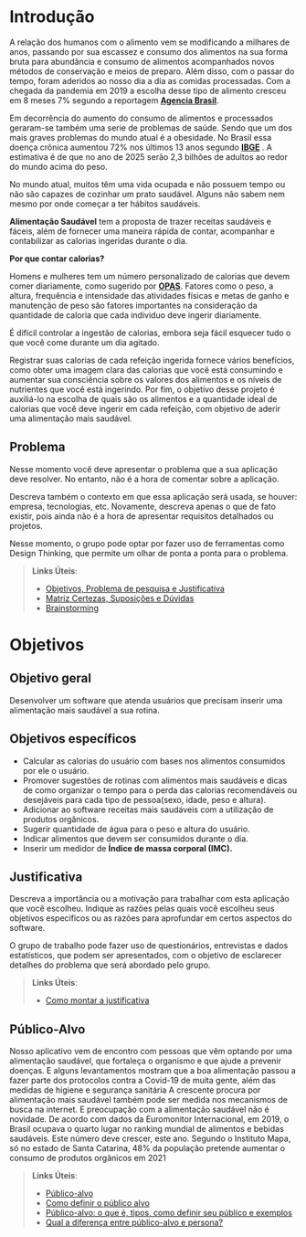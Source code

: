 # Introdução

A relação dos humanos com o alimento vem se modificando a milhares de anos, passando por sua escassez e consumo dos alimentos na sua forma bruta para abundância e consumo de alimentos acompanhados novos métodos de conservação e meios de preparo. Além disso, com o passar do tempo, foram aderidos ao nosso dia a dia as comidas processadas. Com a chegada da pandemia em 2019 a escolha desse tipo de alimento cresceu em 8 meses 7% segundo a reportagem **[Agencia Brasil](https://agenciabrasil.ebc.com.br/saude/noticia/2020-11/consumo-de-alimentos-ultraprocessados-cresce-na-pandemia)**.

Em decorrência do aumento do consumo de alimentos e processados geraram-se também uma serie de problemas de saúde. Sendo que um dos mais graves problemas do mundo atual é a  obesidade. No Brasil essa doença crônica aumentou 72% nos últimos 13 anos segundo **[IBGE](https://abeso.org.br/obesidade-e-sindrome-metabolica/mapa-da-obesidade/)** . A estimativa é de que no ano de 2025 serão 2,3 bilhões de adultos ao redor do mundo acima do peso. 

No mundo atual, muitos têm uma vida ocupada e não possuem tempo ou não são capazes de cozinhar um prato saudável. Alguns não sabem nem mesmo por onde começar a ter hábitos saudáveis. 

 **Alimentação Saudável** tem a proposta de trazer receitas saudáveis e fáceis, além de fornecer uma maneira rápida de contar, acompanhar e contabilizar as calorias ingeridas durante o dia.

**Por que contar calorias?**

Homens e mulheres tem um número personalizado de calorias que devem comer diariamente, como sugerido por **[OPAS](https://www.paho.org/pt/topicos/alimentacao-saudavel)**. Fatores como o peso, a altura, frequência e intensidade das atividades físicas e metas de ganho e manutenção de peso são fatores  importantes na consideração da quantidade de caloria que cada individuo deve ingerir diariamente. 

É difícil controlar a ingestão de calorias, embora seja fácil esquecer tudo o que você come durante um dia agitado.

Registrar suas calorias de cada refeição ingerida fornece vários benefícios, como obter uma imagem clara das calorias que você está consumindo e aumentar sua consciência sobre os valores dos alimentos e os níveis de nutrientes que você está ingerindo. Por fim, o objetivo desse projeto é auxiliá-lo na escolha de quais são os alimentos e a quantidade ideal de calorias que você deve ingerir em cada refeição, com objetivo de aderir uma alimentação mais saudável.


## Problema

Nesse momento você deve apresentar o problema que a sua aplicação deve  resolver. No entanto, não é a hora de comentar sobre a aplicação.

Descreva também o contexto em que essa aplicação será usada, se  houver: empresa, tecnologias, etc. Novamente, descreva apenas o que de  fato existir, pois ainda não é a hora de apresentar requisitos  detalhados ou projetos.

Nesse momento, o grupo pode optar por fazer uso  de ferramentas como Design Thinking, que permite um olhar de ponta a ponta para o problema.

> **Links Úteis**:
> - [Objetivos, Problema de pesquisa e Justificativa](https://medium.com/@versioparole/objetivos-problema-de-pesquisa-e-justificativa-c98c8233b9c3)
> - [Matriz Certezas, Suposições e Dúvidas](https://medium.com/educa%C3%A7%C3%A3o-fora-da-caixa/matriz-certezas-suposi%C3%A7%C3%B5es-e-d%C3%BAvidas-fa2263633655)
> - [Brainstorming](https://www.euax.com.br/2018/09/brainstorming/)

# Objetivos

## Objetivo geral

Desenvolver um software que atenda usuários que precisam inserir uma alimentação mais saudável a sua rotina.

## Objetivos específicos

-   Calcular as calorias do usuário com bases nos alimentos consumidos por ele o usuário.
-   Promover sugestões de rotinas com alimentos mais saudáveis e dicas de como organizar o tempo para o perda das calorias recomendáveis ou desejáveis para cada tipo de pessoa(sexo, idade, peso e altura).
-   Adicionar ao software receitas mais saudáveis com a utilização de produtos orgânicos.
-   Sugerir quantidade de água para o peso e altura do usuário.
-   Indicar alimentos que devem ser consumidos durante o dia.
-   Inserir um medidor de **Índice de massa corporal (IMC).**

## Justificativa

Descreva a importância ou a motivação para trabalhar com esta aplicação que você escolheu. Indique as razões pelas quais você escolheu seus objetivos específicos ou as razões para aprofundar em certos aspectos do software.

O grupo de trabalho pode fazer uso de questionários, entrevistas e dados estatísticos, que podem ser apresentados, com o objetivo de esclarecer detalhes do problema que será abordado pelo grupo.

> **Links Úteis**:
> - [Como montar a justificativa](https://guiadamonografia.com.br/como-montar-justificativa-do-tcc/)

## Público-Alvo

Nosso aplicativo vem de encontro com pessoas que vêm optando por uma alimentação saudável, que fortaleça o organismo e que ajude a prevenir doenças. E alguns levantamentos mostram que a boa alimentação passou a fazer parte dos protocolos contra a Covid-19 de muita gente, além das medidas de higiene e segurança sanitária
A crescente procura por alimentação mais saudável também pode ser medida nos mecanismos de busca na internet. E preocupação com a alimentação saudável não é novidade. De acordo com dados da Euromonitor Internacional, em 2019, o Brasil ocupava o quarto lugar no ranking mundial de alimentos e bebidas saudáveis. Este número deve crescer, este ano. Segundo o Instituto Mapa, só no estado de Santa Catarina, 48% da população pretende aumentar o consumo de produtos orgânicos em 2021



> **Links Úteis**:
> - [Público-alvo](https://blog.hotmart.com/pt-br/publico-alvo/)
> - [Como definir o público alvo](https://exame.com/pme/5-dicas-essenciais-para-definir-o-publico-alvo-do-seu-negocio/)
> - [Público-alvo: o que é, tipos, como definir seu público e exemplos](https://klickpages.com.br/blog/publico-alvo-o-que-e/)
> - [Qual a diferença entre público-alvo e persona?](https://rockcontent.com/blog/diferenca-publico-alvo-e-persona/)

